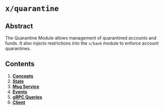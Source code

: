 # `x/quarantine`

## Abstract

The Quarantine Module allows management of quarantined accounts and funds.
It also injects restrictions into the `x/bank` module to enforce account quarantines.

## Contents

1. **[Concepts](01_concepts.md)**
2. **[State](02_state.md)**
3. **[Msg Service](03_messages.md)**
4. **[Events](04_events.md)**
5. **[gRPC Queries](05_queries.md)**
6. **[Client](06_client.md)**
